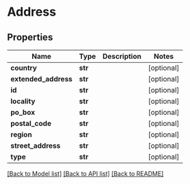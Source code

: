 # Address

## Properties
Name | Type | Description | Notes
------------ | ------------- | ------------- | -------------
**country** | **str** |  | [optional] 
**extended_address** | **str** |  | [optional] 
**id** | **str** |  | [optional] 
**locality** | **str** |  | [optional] 
**po_box** | **str** |  | [optional] 
**postal_code** | **str** |  | [optional] 
**region** | **str** |  | [optional] 
**street_address** | **str** |  | [optional] 
**type** | **str** |  | [optional] 

[[Back to Model list]](../README.md#documentation-for-models) [[Back to API list]](../README.md#documentation-for-api-endpoints) [[Back to README]](../README.md)

